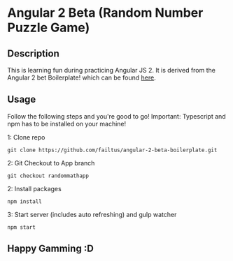 # Angular 2 Beta (Random Number Puzzle Game)

## Description
This is learning fun during practicing Angular JS 2.
It is derived from the Angular 2 bet Boilerplate! which can be found [here](https://github.com/mschwarzmueller/angular-2-beta-boilerplate).
## Usage
Follow the following steps and you're good to go! Important: Typescript and npm has to be installed on your machine!

1: Clone repo
```
git clone https://github.com/failtus/angular-2-beta-boilerplate.git
```
2: Git Checkout to App branch
```
git checkout randommathapp
```
2: Install packages
```
npm install
```
3: Start server (includes auto refreshing) and gulp watcher
```
npm start

```

## Happy Gamming :D
